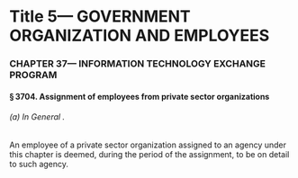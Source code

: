 
# Title 5— GOVERNMENT ORGANIZATION AND EMPLOYEES
### CHAPTER 37— INFORMATION TECHNOLOGY EXCHANGE PROGRAM
#### § 3704. Assignment of employees from private sector organizations
###### (a) In General .

An employee of a private sector organization assigned to an agency under this chapter is deemed, during the period of the assignment, to be on detail to such agency.
